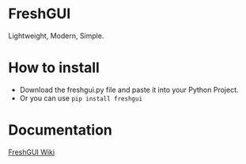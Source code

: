 # FreshGUI
Lightweight, Modern, Simple.

# How to install
- Download the freshgui.py file and paste it into your Python Project.
- Or you can use ```pip install freshgui```

# Documentation
[FreshGUI Wiki](https://github.com/watakak/FreshGUI/wiki)
